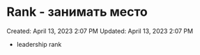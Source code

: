 # Rank - занимать место

Created: April 13, 2023 2:07 PM
Updated: April 13, 2023 2:07 PM

- leadership rank
